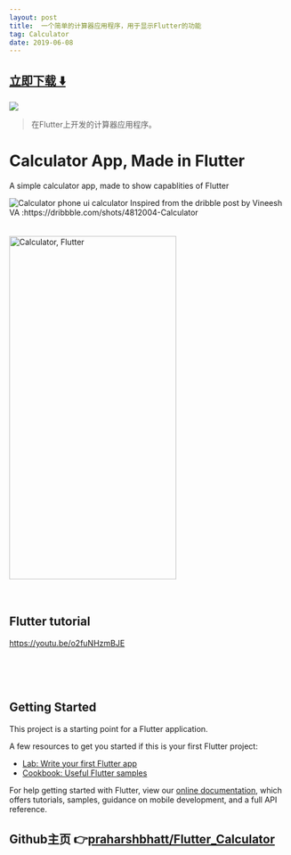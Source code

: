 ```yaml
---
layout: post
title:  一个简单的计算器应用程序，用于显示Flutter的功能
tag: Calculator
date: 2019-06-08
---
```


 


## [立即下载 ️⬇️ ](https://codeload.github.com/praharshbhatt/Flutter_Calculator/zip/master) 
<p-4> 

 
![](https://flutterawesome.com/content/images/2019/04/Calculator.jpg)
 
>
> 在Flutter上开发的计算器应用程序。
>

 
# Calculator App, Made in Flutter

A simple calculator app, made to show capablities of Flutter

<img alt="Calculator phone ui calculator" src="https://cdn.dribbble.com/users/2011899/screenshots/4812004/calculator.jpg"/>
Inspired from the dribble post by Vineesh VA :https://dribbble.com/shots/4812004-Calculator

<br>
<br>
<br>
<img alt="Calculator, Flutter" src="https://i.imgur.com/vJmYBAW.gif" width="300px" height="616px"/>

<br>
<br>
<br>

## Flutter tutorial

https://youtu.be/o2fuNHzmBJE

<br>
<br>
<br>

## Getting Started

This project is a starting point for a Flutter application.

A few resources to get you started if this is your first Flutter project:

- [Lab: Write your first Flutter app](https://flutter.io/docs/get-started/codelab)
- [Cookbook: Useful Flutter samples](https://flutter.io/docs/cookbook)

For help getting started with Flutter, view our 
[online documentation](https://flutter.io/docs), which offers tutorials, 
samples, guidance on mobile development, and a full API reference.

## Github主页 👉[praharshbhatt/Flutter_Calculator](http://github.com/praharshbhatt/Flutter_Calculator)
